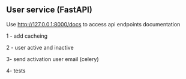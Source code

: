 ## User service (FastAPI)

Use http://127.0.0.1:8000/docs to access api endpoints documentation

1 - add cacheing

2 - user active and inactive

3- send activation user email (celery)

4- tests
